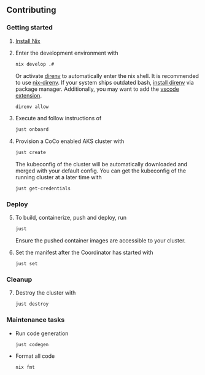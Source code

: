 ## Contributing

### Getting started

1. [Install Nix](https://zero-to-nix.com/concepts/nix-installer)
2. Enter the development environment with

    ```sh
    nix develop .#
    ```

   Or activate [direnv](https://direnv.net/) to automatically enter the nix shell.
   It is recommended to use [nix-direnv](https://github.com/nix-community/nix-direnv).
   If your system ships outdated bash, [install direnv](https://direnv.net/docs/installation.html) via package manager.
   Additionally, you may want to add the [vscode extension](https://github.com/direnv/direnv-vscode).

   ```sh
   direnv allow
   ```

3. Execute and follow instructions of

    ```sh
    just onboard
    ```

4. Provision a CoCo enabled AKS cluster with

    ```sh
    just create
    ```

    The kubeconfig of the cluster will be automatically downloaded and merged with your default config.
    You can get the kubeconfig of the running cluster at a later time with

    ```sh
    just get-credentials
    ```

### Deploy

5. To build, containerize, push and deploy, run

    ```sh
    just
    ```

    Ensure the pushed container images are accessible to your cluster.

6. Set the manifest after the Coordinator has started with

    ```sh
    just set
    ```

### Cleanup

7. Destroy the cluster with

    ```sh
    just destroy
    ```

### Maintenance tasks

- Run code generation

    ```sh
    just codegen
    ```

- Format all code

    ```sh
    nix fmt
    ```
